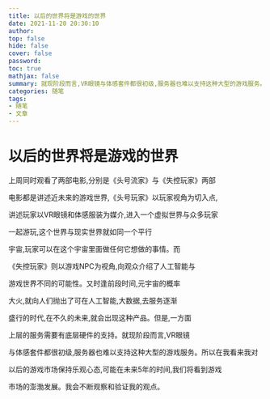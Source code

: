 ```yaml
---
title: 以后的世界将是游戏的世界
date: 2021-11-20 20:30:10
author:
top: false
hide: false
cover: false
password:
toc: true
mathjax: false
summary: 就现阶段而言,VR眼镜与体感套件都很初级,服务器也难以支持这种大型的游戏服务。
categories: 随笔
tags:
- 随笔
- 文章
---
```


# 以后的世界将是游戏的世界

上周同时观看了两部电影,分别是《头号流家》与《失控玩家》两部

电影都是讲述近未来的游戏世界,《头号玩家》以玩家视角为切入点,

讲述玩家以VR眼镜和体感服装为媒介,进入一个虚拟世界与众多玩家

一起游玩,这个世界与现实世界就如同一个平行

宇宙,玩家可以在这个宇宙里面做任何它想做的事情。而

《失控玩家》则以游戏NPC为视角,向观众介绍了人工智能与

游戏世界不同的可能性。又时逢前段时间,元宇宙的概率

大火,就向人们抛出了可在人工智能,大数据,去服务逐渐

盛行的时代,在不久的未来,就会出现这种产品。但是,一方面

上层的服务需要有底层硬件的支持。就现阶段而言,VR眼镜

与体感套件都很初级,服务器也难以支持这种大型的游戏服务。所以在我看来我对

以后的游戏市场保持乐观心态,可能在未来5年的时间,我们将看到游戏

市场的澎渤发展。我会不断观察和验证我的观点。